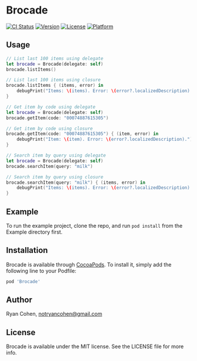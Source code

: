 # Brocade

[![CI Status](https://img.shields.io/travis/imryan/Brocade.svg?style=flat)](https://travis-ci.org/imryan/Brocade)
[![Version](https://img.shields.io/cocoapods/v/Brocade.svg?style=flat)](https://cocoapods.org/pods/Brocade)
[![License](https://img.shields.io/cocoapods/l/Brocade.svg?style=flat)](https://cocoapods.org/pods/Brocade)
[![Platform](https://img.shields.io/cocoapods/p/Brocade.svg?style=flat)](https://cocoapods.org/pods/Brocade)

## Usage

```swift
// List last 100 items using delegate
let brocade = Brocade(delegate: self)
brocade.listItems()

// List last 100 items using closure
brocade.listItems { (items, error) in
    debugPrint("Items: \(items). Error: \(error?.localizedDescription).")
}

// Get item by code using delegate
let brocade = Brocade(delegate: self)
brocade.getItem(code: "00074887615305")

// Get item by code using closure
brocade.getItem(code: "00074887615305") { (item, error) in
    debugPrint("Item: \(item). Error: \(error?.localizedDescription).")
}

// Search item by query using delegate
let brocade = Brocade(delegate: self)
brocade.searchItem(query: "milk")

// Search item by query using closure
brocade.searchItem(query: "milk") { (items, error) in
    debugPrint("Items: \(items). Error: \(error?.localizedDescription).")
}
```

## Example

To run the example project, clone the repo, and run `pod install` from the Example directory first.

## Installation

Brocade is available through [CocoaPods](https://cocoapods.org). To install
it, simply add the following line to your Podfile:

```ruby
pod 'Brocade'
```

## Author

Ryan Cohen, notryancohen@gmail.com

## License

Brocade is available under the MIT license. See the LICENSE file for more info.
